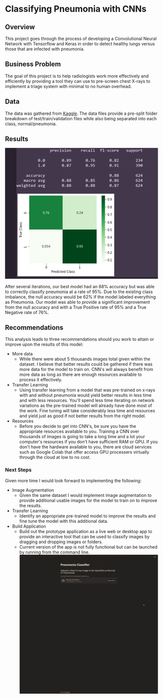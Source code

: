 

# Classifying Pneumonia with CNNs


## Overview

This project goes through the process of developing a Convolutional Neural Network with Tensorflow and Keras in order to detect healthy lungs versus those that are infected with pneumonia.

## Business Problem

The goal of this project is to help radiologists work more effectively and efficiently by providing a tool they can use to pre-screen chest X-rays to implement a triage system with minimal to no human overhead.

## Data

The data was gathered from [Kaggle](https://www.kaggle.com/paultimothymooney/chest-xray-pneumonia). The data files provide a pre-split folder breakdown of test/train/validation files while also being separated into each class, normal/pneumonia.



## Results

![report](./images/report.png)

After several iterations, our best model had an 88% accuracy but was able to correctly classify pneumonia at a rate of 95%. Due to the existing class imbalance, the null accuracy would be 62% if the model labeled everything as Pneumonia. Our model was able to provide a significant improvement from the null accuracy and with a True Positive rate of 95% and a True Negative rate of 76%. 

## Recommendations

This analysis leads to three recommendations should you work to attain or improve upon the results of this model:

 * More data
   * While there were about 5 thousands images total given within the dataset. I believe that better results could be gathered if there was more data for the model to train on. CNN's will always benefit from more data as long as there are enough resources available to process it effectively.
 * Transfer Learning
   * Using transfer learning from a model that was pre-trained on x-rays with and without pneumonia would yield better results in less time and with less resources. You'll spend less time iterating on network variations as the pre-trained model will already have done most of the work. Fine tuning will take considerably less time and resources and yield just as good if not better results from the right model.
 * Resources
   * Before you decide to get into CNN's, be sure you have the appropriate resources available to you. Training a CNN over thousands of images is going to take a long time and a lot your computer's resources if you don't have sufficient RAM or GPU. If you don't have the hardware available to you, there are cloud services such as Google Colab that offer access GPU processers virtually through the cloud at low to no cost. 


### Next Steps

Given more time I would look forward to implementing the following:

* Image Augmentation
    * Given the same dataset I would implement image augmentation to provide additional usable images for the model to train on to improve the results.
* Transfer Learning
    * Identify an appropriate pre-trained model to improve the results and fine tune the model with this additional data.
* Build Application
    * Build out the prototype application as a live web or desktop app to provide an interactive tool that can be used to classify images by dragging and dropping images or folders.
    * Current version of the app is not fully functional but can be launched by running <streamlit run app.py> from the command line.
![app](./images/app.gif)
